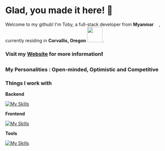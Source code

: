 # Glad, you made it here! 🥂

Welcome to my github!
I'm Toby, a full-stack developer from **Myanmar** 
<img src="https://hatscripts.github.io/circle-flags/flags/mm.svg" width="13">, currently residing in **Corvallis, Oregon** <img src="https://hatscripts.github.io/circle-flags/flags/us.svg" width="48">.

### Visit my [Website](https://toby12352.github.io/tobyThaung) for more information❗

### My Personalities : Open-minded, Optimistic and Competitive

### Things I work with

**Backend**<br>

[![My Skills](https://skillicons.dev/icons?i=express,flask,python,js,nodejs,mysql,c,docker&theme=dark)](https://skillicons.dev)

**Frontend**<br>

[![My Skills](https://skillicons.dev/icons?i=react,tailwind,js,html,css,figma&theme=dark)](https://skillicons.dev)

**Tools**<br>

[![My Skills](https://skillicons.dev/icons?i=aws,git,nodejs,mysql,docker,figma&theme=dark)](https://skillicons.dev)
